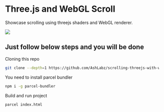 # Three.js and WebGL Scroll 

Showcase scrolling using threejs shaders and WebGL renderer.

![](https://github.com/AshLabz/scrolling-threejs-with-webgl/blob/main/assets/images/demo-img.gif)

## Just follow below steps and you will be done

Cloning this repo
```sh
git clone --depth=1 https://github.com/AshLabz/scrolling-threejs-with-webgl.git
```

You need to install parcel bundler
```sh
npm i -g parcel-bundler
```

Build and run project
```sh
parcel index.html
```

